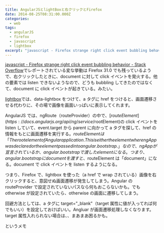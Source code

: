 ```yaml
---
title: AngularJSとlightBoxと右クリックとFirefox
date: 2014-08-25T08:31:00.000Z
categories:
  - web
tags:
  - angularJS
  - firefox
  - javascript
  - lightbox
excerpt: "javascript - Firefox strange right click event bubbling behavior - Stack Overflowでレポートされている変な挙動はFirefox 31.0でも残っているようで、右クリックしたときに、documentに対してclickイベントを発火する。他の要素ではlistenできないようなので、どうもbubblingしてきたのではなくて、documentにclickイベントが起きている。みたい。"
---
```


[javascript - Firefox strange right click event bubbling behavior - Stack Overflow](http://stackoverflow.com/questions/16898330/firefox-strange-right-click-event-bubbling-behavior)でレポートされている変な挙動は Firefox 31.0 でも残っているようで、右クリックしたときに、document に対して click イベントを発火する。他の要素では listen できないようなので、どうも bubbling してきたのではなくて、document に click イベントが起きている。みたい。

[lightbox](http://lokeshdhakar.com/projects/lightbox2/)では、data-lightbox をつけて、a タグに href をつけると、画面遷移させる代わりに、その場で画像を画面いっぱいに表示してくれます。

AngularJS では、ngRoute（routeProvider）の中で、[$routeElement](https://docs.angularjs.org/api/ng/service/$rootElement)の click イベントを listen していて、event.target から parent に向かって a タグを探して、href の情報をもとに画面遷移を実行する。$routeElementは「The root element of Angular application. This is either the element where ngApp was declared or the element passed into angular.bootstrap. 」なので、ngAppが宣言されているか、angular.bootstrapで渡したelementになる。つまり、angular.bootstrapにdocumentを渡すと、$routeElement は「document」になる。document で click イベントを listen するようになる。

つまり、Firefox で、lightbox を使った（a href で wrap されている）画像を右クリックすると、意図せぬ画面遷移が発生してしまう。Angular の routeProvider で設定されていないパスなら何もおこらないかも。でも otherwise が設定されていたら、otherwise の画面に遷移してしまう。

回避方法としては、a タグに target="\_blank"（target 属性に値が入ってれば何でもいい）を設定しておけばいい。Angluar が画面遷移処理しなくなります。target 属性入れられない場合は、、まあまあ困るかも。

というメモ
